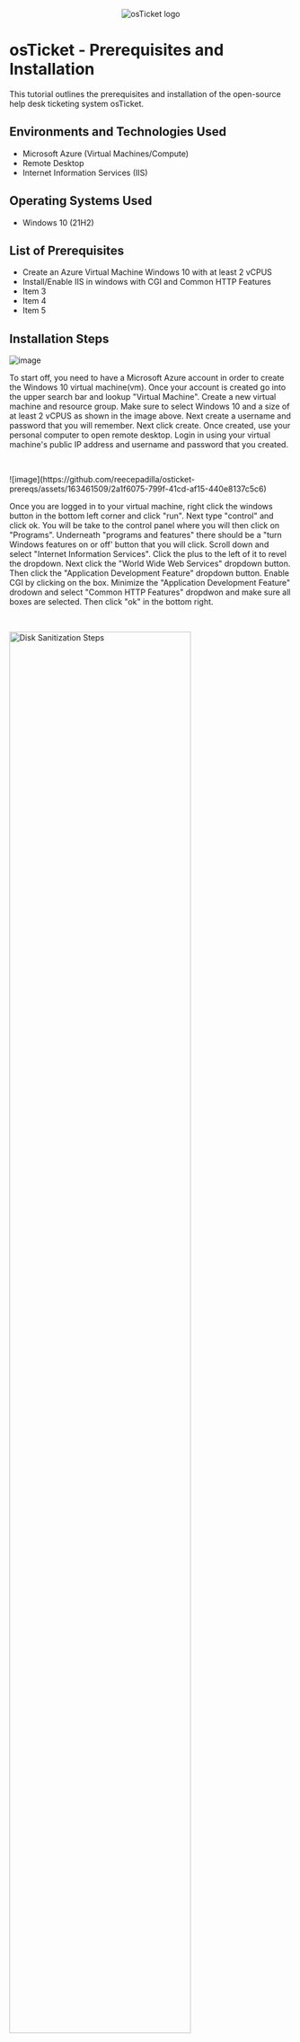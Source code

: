 <p align="center">
<img src="https://i.imgur.com/Clzj7Xs.png" alt="osTicket logo"/>
</p>

<h1>osTicket - Prerequisites and Installation</h1>
This tutorial outlines the prerequisites and installation of the open-source help desk ticketing system osTicket.<br />




<h2>Environments and Technologies Used</h2>

- Microsoft Azure (Virtual Machines/Compute)
- Remote Desktop
- Internet Information Services (IIS)

<h2>Operating Systems Used </h2>

- Windows 10</b> (21H2)

<h2>List of Prerequisites</h2>

- Create an Azure Virtual Machine Windows 10 with at least 2 vCPUS
- Install/Enable IIS in windows with CGI and Common HTTP Features
- Item 3
- Item 4
- Item 5

<h2>Installation Steps</h2>

![image](https://github.com/reecepadilla/osticket-prereqs/assets/163461509/4707bfd6-1854-4caf-b8b3-b1d366c88034)


<p>

</p>
<p>
  To start off, you need to have a Microsoft Azure account in order to create the Windows 10 virtual machine(vm). Once your account is created go into the upper search bar and lookup "Virtual Machine". Create a new virtual machine and resource group. Make sure to select Windows 10 and a size of at least 2 vCPUS as shown in the image above. Next create a username and password that you will remember. Next click create. Once created, use your personal computer to open remote desktop. Login in using your virtual machine's public IP address and username and password that you created.
</p>
<br />

<p>
![image](https://github.com/reecepadilla/osticket-prereqs/assets/163461509/2a1f6075-799f-41cd-af15-440e8137c5c6)


</p>
<p>
Once you are logged in to your virtual machine, right click the windows button in the bottom left corner and click "run". Next type "control" and click ok. You will be take to the control panel where you will then click on "Programs". Underneath "programs and features" there should be a "turn Windows features on or off' button that you will click. Scroll down and select "Internet Information Services". Click the plus to the left of it to revel the dropdown. Next click the "World Wide Web Services" dropdown button. Then click the "Application Development Feature" dropdown button. Enable CGI by clicking on the box. Minimize the "Application Development Feature" drodown and select "Common HTTP Features" dropdwon and make sure all boxes are selected. Then click "ok" in the bottom right.
</p>
<br />

<p>
<img src="https://i.imgur.com/DJmEXEB.png" height="80%" width="80%" alt="Disk Sanitization Steps"/>
</p>
<p>
Lorem ipsum dolor sit amet, consectetur adipiscing elit, sed do eiusmod tempor incididunt ut labore et dolore magna aliqua. Ut enim ad minim veniam, quis nostrud exercitation ullamco laboris nisi ut aliquip ex ea commodo consequat. Duis aute irure dolor in reprehenderit in voluptate velit esse cillum dolore eu fugiat nulla pariatur.
</p>
<br />
